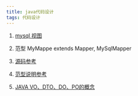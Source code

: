 ```yaml
---
title: java代码设计
tags: 代码设计
---
```


1. [mysql 视图 ](https://blog.csdn.net/king101125s/article/details/104228364)

2. 范型 MyMappe extends Mapper, MySqlMapper

  1. [源码参考](https://github.com/Senssic/sc-whorl/blob/master/sc-whorl-web/src/main/java/sc/whorl/system/commons/MyMapper.java)
  2. [范型说明参考](https://www.runoob.com/java/java-generics.html)
3. [JAVA VO、DTO、DO、PO的概念](https://blog.csdn.net/Thousa_Ho/article/details/73196347)

